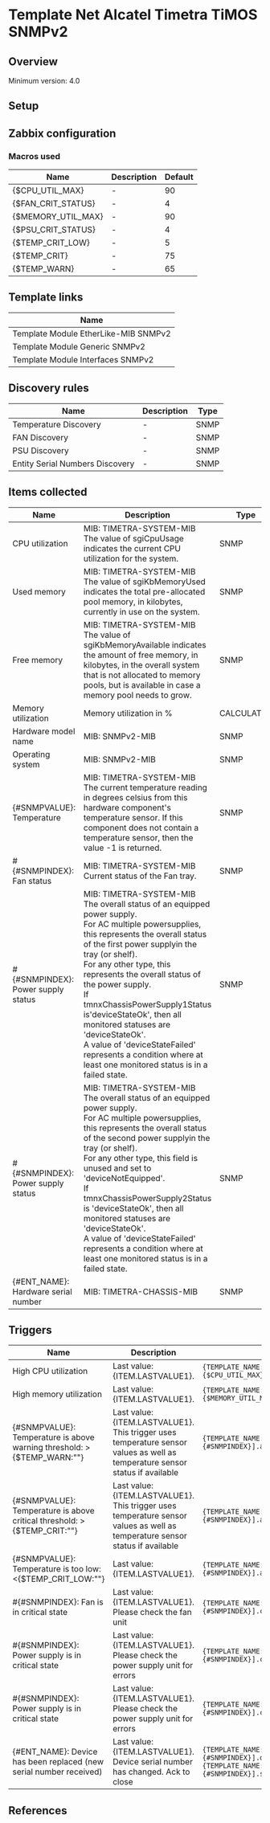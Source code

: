 
# Template Net Alcatel Timetra TiMOS SNMPv2

## Overview

Minimum version: 4.0  

## Setup


## Zabbix configuration


### Macros used

|Name|Description|Default|
|----|-----------|-------|
|{$CPU_UTIL_MAX}|-|90|
|{$FAN_CRIT_STATUS}|-|4|
|{$MEMORY_UTIL_MAX}|-|90|
|{$PSU_CRIT_STATUS}|-|4|
|{$TEMP_CRIT_LOW}|-|5|
|{$TEMP_CRIT}|-|75|
|{$TEMP_WARN}|-|65|

## Template links

|Name|
|----|
|Template Module EtherLike-MIB SNMPv2|
|Template Module Generic SNMPv2|
|Template Module Interfaces SNMPv2|

## Discovery rules

|Name|Description|Type|
|----|-----------|----|
|Temperature Discovery|-|SNMP|
|FAN Discovery|-|SNMP|
|PSU Discovery|-|SNMP|
|Entity Serial Numbers Discovery|-|SNMP|

## Items collected

|Name|Description|Type|
|----|-----------|----|
|CPU utilization|MIB: TIMETRA-SYSTEM-MIB</br>The value of sgiCpuUsage indicates the current CPU utilization for the system.|SNMP|
|Used memory|MIB: TIMETRA-SYSTEM-MIB</br>The value of sgiKbMemoryUsed indicates the total pre-allocated pool memory, in kilobytes, currently in use on the system.|SNMP|
|Free memory|MIB: TIMETRA-SYSTEM-MIB</br>The value of sgiKbMemoryAvailable indicates the amount of free memory, in kilobytes, in the overall system that is not allocated to memory pools, but is available in case a memory pool needs to grow.|SNMP|
|Memory utilization|Memory utilization in %|CALCULATED|
|Hardware model name|MIB: SNMPv2-MIB</br>|SNMP|
|Operating system|MIB: SNMPv2-MIB</br>|SNMP|
|{#SNMPVALUE}: Temperature|MIB: TIMETRA-SYSTEM-MIB</br>The current temperature reading in degrees celsius from this hardware component's temperature sensor.  If this component does not contain a temperature sensor, then the value -1 is returned.|SNMP|
|#{#SNMPINDEX}: Fan status|MIB: TIMETRA-SYSTEM-MIB</br>Current status of the Fan tray.|SNMP|
|#{#SNMPINDEX}: Power supply status|MIB: TIMETRA-SYSTEM-MIB</br>The overall status of an equipped power supply. </br>For AC multiple powersupplies, this represents the overall status of the first power supplyin the tray (or shelf).</br>For any other type, this represents the overall status of the power supply.</br>If tmnxChassisPowerSupply1Status is'deviceStateOk', then all monitored statuses are 'deviceStateOk'.</br>A value of 'deviceStateFailed' represents a condition where at least one monitored status is in a failed state.</br>|SNMP|
|#{#SNMPINDEX}: Power supply status|MIB: TIMETRA-SYSTEM-MIB</br>The overall status of an equipped power supply.</br>For AC multiple powersupplies, this represents the overall status of the second power supplyin the tray (or shelf).</br>For any other type, this field is unused and set to 'deviceNotEquipped'.</br>If tmnxChassisPowerSupply2Status is 'deviceStateOk', then all monitored statuses are 'deviceStateOk'.</br>A value of 'deviceStateFailed' represents a condition where at least one monitored status is in a failed state.</br>|SNMP|
|{#ENT_NAME}: Hardware serial number|MIB: TIMETRA-CHASSIS-MIB</br>|SNMP|


## Triggers

|Name|Description|Expression|
|----|-----------|----|
|High CPU utilization|Last value: {ITEM.LASTVALUE1}.|`{TEMPLATE_NAME:system.cpu.util[sgiCpuUsage.0].avg(5m)}>{$CPU_UTIL_MAX}`|
|High memory utilization|Last value: {ITEM.LASTVALUE1}.|`{TEMPLATE_NAME:vm.memory.pused[vm.memory.pused.0].avg(5m)}>{$MEMORY_UTIL_MAX}`|
|{#SNMPVALUE}: Temperature is above warning threshold: >{$TEMP_WARN:""}|Last value: {ITEM.LASTVALUE1}.</br>This trigger uses temperature sensor values as well as temperature sensor status if available|`{TEMPLATE_NAME:sensor.temp.value[tmnxHwTemperature.{#SNMPINDEX}].avg(5m)}>{$TEMP_WARN:""}`|
|{#SNMPVALUE}: Temperature is above critical threshold: >{$TEMP_CRIT:""}|Last value: {ITEM.LASTVALUE1}.</br>This trigger uses temperature sensor values as well as temperature sensor status if available|`{TEMPLATE_NAME:sensor.temp.value[tmnxHwTemperature.{#SNMPINDEX}].avg(5m)}>{$TEMP_CRIT:""}`|
|{#SNMPVALUE}: Temperature is too low: <{$TEMP_CRIT_LOW:""}|Last value: {ITEM.LASTVALUE1}.|`{TEMPLATE_NAME:sensor.temp.value[tmnxHwTemperature.{#SNMPINDEX}].avg(5m)}<{$TEMP_CRIT_LOW:""}`|
|#{#SNMPINDEX}: Fan is in critical state|Last value: {ITEM.LASTVALUE1}.</br>Please check the fan unit|`{TEMPLATE_NAME:sensor.fan.status[tmnxChassisFanOperStatus.{#SNMPINDEX}].count(#1,{$FAN_CRIT_STATUS},eq)}=1`|
|#{#SNMPINDEX}: Power supply is in critical state|Last value: {ITEM.LASTVALUE1}.</br>Please check the power supply unit for errors|`{TEMPLATE_NAME:sensor.psu.status[tmnxChassisPowerSupply1Status.{#SNMPINDEX}].count(#1,{$PSU_CRIT_STATUS},eq)}=1`|
|#{#SNMPINDEX}: Power supply is in critical state|Last value: {ITEM.LASTVALUE1}.</br>Please check the power supply unit for errors|`{TEMPLATE_NAME:sensor.psu.status[tmnxChassisPowerSupply2Status.{#SNMPINDEX}].count(#1,{$PSU_CRIT_STATUS},eq)}=1`|
|{#ENT_NAME}: Device has been replaced (new serial number received)|Last value: {ITEM.LASTVALUE1}.</br>Device serial number has changed. Ack to close|`{TEMPLATE_NAME:system.hw.serialnumber[tmnxHwSerialNumber.{#SNMPINDEX}].diff()}=1 and {TEMPLATE_NAME:system.hw.serialnumber[tmnxHwSerialNumber.{#SNMPINDEX}].strlen()}>0`|

## References

